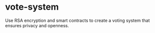 # vote-system
Use RSA encryption and smart contracts to create a voting system that ensures privacy and openness.
